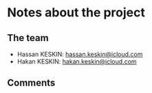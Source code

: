 # Notes about the project

## The team

- Hassan KESKIN: hassan.keskin@icloud.com
- Hakan KESKIN: hakan.keskin@icloud.com

## Comments